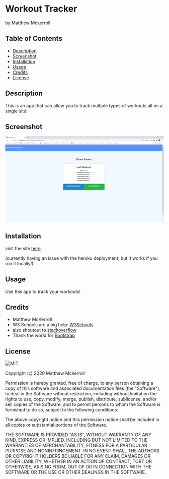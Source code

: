 # Workout Tracker
by Matthew Mckerroll

## Table of Contents

* [Description](#Description)
* [Screenshot](#Screenshot)
* [Installation](#installation)
* [Usage](#Usage)
* [Credits](#credits)
* [License](#license)

## Description

This is an app that can allow you to track multiple types of workouts all on a single site!

## Screenshot
![Image of app](./public/assets/screenshotofsite.png)

## Installation

visit the site [here](https://calm-headland-27615.herokuapp.com/)

(currently having an issue with the heroku deployment, but it works if you run it locally!)


## Usage 

Use this app to track your workouts!

## Credits

* Matthew McKerroll
* W3 Schools are a big help: [W3Schools](https://www.w3schools.com/)  
* also shoutout to [stackoverflow](https://stackoverflow.com/)
* Thank the world for [Bootstrap](https://getbootstrap.com/)

## License

![MIT](https://img.shields.io/apm/l/atomic-design-ui.svg?)

Copyright (c) 2020 Matthew Mckerroll

Permission is hereby granted, free of charge, to any person obtaining a copy
of this software and associated documentation files (the "Software"), to deal
in the Software without restriction, including without limitation the rights
to use, copy, modify, merge, publish, distribute, sublicense, and/or sell
copies of the Software, and to permit persons to whom the Software is
furnished to do so, subject to the following conditions:

The above copyright notice and this permission notice shall be included in all
copies or substantial portions of the Software.

THE SOFTWARE IS PROVIDED "AS IS", WITHOUT WARRANTY OF ANY KIND, EXPRESS OR
IMPLIED, INCLUDING BUT NOT LIMITED TO THE WARRANTIES OF MERCHANTABILITY,
FITNESS FOR A PARTICULAR PURPOSE AND NONINFRINGEMENT. IN NO EVENT SHALL THE
AUTHORS OR COPYRIGHT HOLDERS BE LIABLE FOR ANY CLAIM, DAMAGES OR OTHER
LIABILITY, WHETHER IN AN ACTION OF CONTRACT, TORT OR OTHERWISE, ARISING FROM,
OUT OF OR IN CONNECTION WITH THE SOFTWARE OR THE USE OR OTHER DEALINGS IN THE
SOFTWARE.



